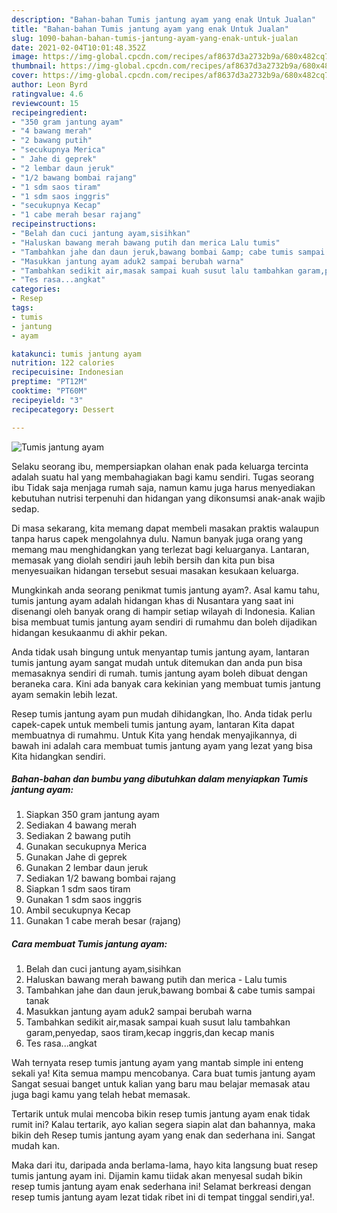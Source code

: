 ```yaml
---
description: "Bahan-bahan Tumis jantung ayam yang enak Untuk Jualan"
title: "Bahan-bahan Tumis jantung ayam yang enak Untuk Jualan"
slug: 1090-bahan-bahan-tumis-jantung-ayam-yang-enak-untuk-jualan
date: 2021-02-04T10:01:48.352Z
image: https://img-global.cpcdn.com/recipes/af8637d3a2732b9a/680x482cq70/tumis-jantung-ayam-foto-resep-utama.jpg
thumbnail: https://img-global.cpcdn.com/recipes/af8637d3a2732b9a/680x482cq70/tumis-jantung-ayam-foto-resep-utama.jpg
cover: https://img-global.cpcdn.com/recipes/af8637d3a2732b9a/680x482cq70/tumis-jantung-ayam-foto-resep-utama.jpg
author: Leon Byrd
ratingvalue: 4.6
reviewcount: 15
recipeingredient:
- "350 gram jantung ayam"
- "4 bawang merah"
- "2 bawang putih"
- "secukupnya Merica"
- " Jahe di geprek"
- "2 lembar daun jeruk"
- "1/2 bawang bombai rajang"
- "1 sdm saos tiram"
- "1 sdm saos inggris"
- "secukupnya Kecap"
- "1 cabe merah besar rajang"
recipeinstructions:
- "Belah dan cuci jantung ayam,sisihkan"
- "Haluskan bawang merah bawang putih dan merica Lalu tumis"
- "Tambahkan jahe dan daun jeruk,bawang bombai &amp; cabe tumis sampai tanak"
- "Masukkan jantung ayam aduk2 sampai berubah warna"
- "Tambahkan sedikit air,masak sampai kuah susut lalu tambahkan garam,penyedap, saos tiram,kecap inggris,dan kecap manis"
- "Tes rasa...angkat"
categories:
- Resep
tags:
- tumis
- jantung
- ayam

katakunci: tumis jantung ayam 
nutrition: 122 calories
recipecuisine: Indonesian
preptime: "PT12M"
cooktime: "PT60M"
recipeyield: "3"
recipecategory: Dessert

---
```



![Tumis jantung ayam](https://img-global.cpcdn.com/recipes/af8637d3a2732b9a/680x482cq70/tumis-jantung-ayam-foto-resep-utama.jpg)

Selaku seorang ibu, mempersiapkan olahan enak pada keluarga tercinta adalah suatu hal yang membahagiakan bagi kamu sendiri. Tugas seorang ibu Tidak saja menjaga rumah saja, namun kamu juga harus menyediakan kebutuhan nutrisi terpenuhi dan hidangan yang dikonsumsi anak-anak wajib sedap.

Di masa  sekarang, kita memang dapat membeli masakan praktis walaupun tanpa harus capek mengolahnya dulu. Namun banyak juga orang yang memang mau menghidangkan yang terlezat bagi keluarganya. Lantaran, memasak yang diolah sendiri jauh lebih bersih dan kita pun bisa menyesuaikan hidangan tersebut sesuai masakan kesukaan keluarga. 



Mungkinkah anda seorang penikmat tumis jantung ayam?. Asal kamu tahu, tumis jantung ayam adalah hidangan khas di Nusantara yang saat ini disenangi oleh banyak orang di hampir setiap wilayah di Indonesia. Kalian bisa membuat tumis jantung ayam sendiri di rumahmu dan boleh dijadikan hidangan kesukaanmu di akhir pekan.

Anda tidak usah bingung untuk menyantap tumis jantung ayam, lantaran tumis jantung ayam sangat mudah untuk ditemukan dan anda pun bisa memasaknya sendiri di rumah. tumis jantung ayam boleh dibuat dengan beraneka cara. Kini ada banyak cara kekinian yang membuat tumis jantung ayam semakin lebih lezat.

Resep tumis jantung ayam pun mudah dihidangkan, lho. Anda tidak perlu capek-capek untuk membeli tumis jantung ayam, lantaran Kita dapat membuatnya di rumahmu. Untuk Kita yang hendak menyajikannya, di bawah ini adalah cara membuat tumis jantung ayam yang lezat yang bisa Kita hidangkan sendiri.

<!--inarticleads1-->

##### Bahan-bahan dan bumbu yang dibutuhkan dalam menyiapkan Tumis jantung ayam:

1. Siapkan 350 gram jantung ayam
1. Sediakan 4 bawang merah
1. Sediakan 2 bawang putih
1. Gunakan secukupnya Merica
1. Gunakan  Jahe di geprek
1. Gunakan 2 lembar daun jeruk
1. Sediakan 1/2 bawang bombai rajang
1. Siapkan 1 sdm saos tiram
1. Gunakan 1 sdm saos inggris
1. Ambil secukupnya Kecap
1. Gunakan 1 cabe merah besar (rajang)




<!--inarticleads2-->

##### Cara membuat Tumis jantung ayam:

1. Belah dan cuci jantung ayam,sisihkan
1. Haluskan bawang merah bawang putih dan merica - Lalu tumis
1. Tambahkan jahe dan daun jeruk,bawang bombai &amp; cabe tumis sampai tanak
1. Masukkan jantung ayam aduk2 sampai berubah warna
1. Tambahkan sedikit air,masak sampai kuah susut lalu tambahkan garam,penyedap, saos tiram,kecap inggris,dan kecap manis
1. Tes rasa...angkat




Wah ternyata resep tumis jantung ayam yang mantab simple ini enteng sekali ya! Kita semua mampu mencobanya. Cara buat tumis jantung ayam Sangat sesuai banget untuk kalian yang baru mau belajar memasak atau juga bagi kamu yang telah hebat memasak.

Tertarik untuk mulai mencoba bikin resep tumis jantung ayam enak tidak rumit ini? Kalau tertarik, ayo kalian segera siapin alat dan bahannya, maka bikin deh Resep tumis jantung ayam yang enak dan sederhana ini. Sangat mudah kan. 

Maka dari itu, daripada anda berlama-lama, hayo kita langsung buat resep tumis jantung ayam ini. Dijamin kamu tiidak akan menyesal sudah bikin resep tumis jantung ayam enak sederhana ini! Selamat berkreasi dengan resep tumis jantung ayam lezat tidak ribet ini di tempat tinggal sendiri,ya!.

